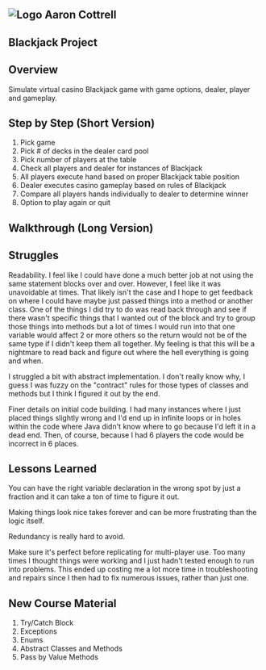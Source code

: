 ## ![Logo](http://skilldistillery.com/downloads/sd_logo.jpg) Aaron Cottrell
## Blackjack Project

## Overview
Simulate virtual casino Blackjack game with game options, dealer, player and gameplay.

## Step by Step (Short Version)
1. Pick game
2. Pick # of decks in the dealer card pool
3. Pick number of players at the table
4. Check all players and dealer for instances of Blackjack
5. All players execute hand based on proper Blackjack table position
6. Dealer executes casino gameplay based on rules of Blackjack
7. Compare all players hands individually to dealer to determine winner
8. Option to play again or quit

## Walkthrough (Long Version)


## Struggles
Readability. I feel like I could have done a much better job at not using the same statement blocks over and over. However, I feel like it was unavoidable at times. That likely isn't the case and I hope to get feedback on where I could have maybe just passed things into a method or another class. One of the things I did try to do was read back through and see if there wasn't specific things that I wanted out of the block and try to group those things into methods but a lot of times I would run into that one variable would affect 2 or more others so the return would not be of the same type if I didn't keep them all together. My feeling is that this will be a nightmare to read back and figure out where the hell everything is going and when.

I struggled a bit with abstract implementation. I don't really know why, I guess I was fuzzy on the "contract" rules for those types of classes and methods but I think I figured it out by the end.

Finer details on initial code building. I had many instances where I just placed things slightly wrong and I'd end up in infinite loops or in holes within the code where Java didn't know where to go because I'd left it in a dead end. Then, of course, because I had 6 players the code would be incorrect in 6 places.


## Lessons Learned
You can have the right variable declaration in the wrong spot by just a fraction and it can take a ton of time to figure it out.

Making things look nice takes forever and can be more frustrating than the logic itself.

Redundancy is really hard to avoid.

Make sure it's perfect before replicating for multi-player use. Too many times I thought things were working and I just hadn't tested enough to run into problems. This ended up costing me a lot more time in troubleshooting and repairs since I then had to fix numerous issues, rather than just one.

## New Course Material
1. Try/Catch Block
2. Exceptions
3. Enums
4. Abstract Classes and Methods
5. Pass by Value Methods
